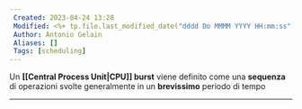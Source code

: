```yaml
---
 Created: 2023-04-24 13:28
 Modified: <%+ tp.file.last_modified_date("dddd Do MMMM YYYY HH:mm:ss") %>
 Author: Antonio Gelain
 Aliases: []
 Tags: [scheduling]
---
```


Un **[[Central Process Unit|CPU]] burst** viene definito come una **sequenza** di operazioni svolte generalmente in un **brevissimo** periodo di tempo

---

